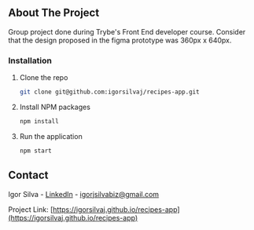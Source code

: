 <!-- ABOUT THE PROJECT -->
## About The Project
Group project done during Trybe's Front End developer course. 
Consider that the design proposed in the figma prototype was 360px x 640px.

### Installation

1. Clone the repo
   ```sh
   git clone git@github.com:igorsilvaj/recipes-app.git
   ```
2. Install NPM packages
   ```sh
   npm install
   ```
3. Run the application
   ```js
   npm start
   ```

<!-- CONTACT -->
## Contact

Igor Silva - [LinkedIn](https://www.linkedin.com/in/igorjsilva/) - igorjsilvabiz@gmail.com

Project Link: [https://igorsilvaj.github.io/recipes-app](https://igorsilvaj.github.io/recipes-app)
